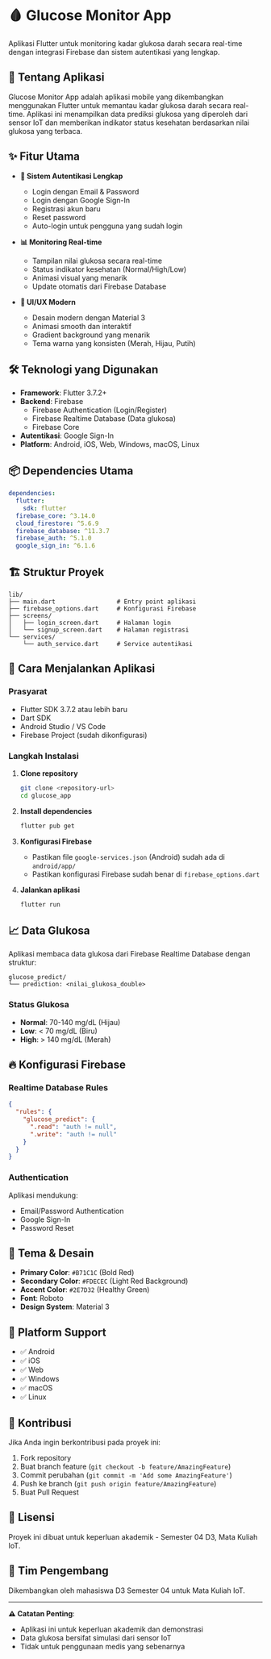 # 🩸 Glucose Monitor App

Aplikasi Flutter untuk monitoring kadar glukosa darah secara real-time dengan integrasi Firebase dan sistem autentikasi yang lengkap.

## 📱 Tentang Aplikasi

Glucose Monitor App adalah aplikasi mobile yang dikembangkan menggunakan Flutter untuk memantau kadar glukosa darah secara real-time. Aplikasi ini menampilkan data prediksi glukosa yang diperoleh dari sensor IoT dan memberikan indikator status kesehatan berdasarkan nilai glukosa yang terbaca.

## ✨ Fitur Utama

- **🔐 Sistem Autentikasi Lengkap**
  - Login dengan Email & Password
  - Login dengan Google Sign-In
  - Registrasi akun baru
  - Reset password
  - Auto-login untuk pengguna yang sudah login

- **📊 Monitoring Real-time**
  - Tampilan nilai glukosa secara real-time
  - Status indikator kesehatan (Normal/High/Low)
  - Animasi visual yang menarik
  - Update otomatis dari Firebase Database

- **🎨 UI/UX Modern**
  - Desain modern dengan Material 3
  - Animasi smooth dan interaktif
  - Gradient background yang menarik
  - Tema warna yang konsisten (Merah, Hijau, Putih)

## 🛠️ Teknologi yang Digunakan

- **Framework**: Flutter 3.7.2+
- **Backend**: Firebase
  - Firebase Authentication (Login/Register)
  - Firebase Realtime Database (Data glukosa)
  - Firebase Core
- **Autentikasi**: Google Sign-In
- **Platform**: Android, iOS, Web, Windows, macOS, Linux

## 📦 Dependencies Utama

```yaml
dependencies:
  flutter:
    sdk: flutter
  firebase_core: ^3.14.0
  cloud_firestore: ^5.6.9
  firebase_database: ^11.3.7
  firebase_auth: ^5.1.0
  google_sign_in: ^6.1.6
```

## 🏗️ Struktur Proyek

```
lib/
├── main.dart                 # Entry point aplikasi
├── firebase_options.dart     # Konfigurasi Firebase
├── screens/
│   ├── login_screen.dart     # Halaman login
│   └── signup_screen.dart    # Halaman registrasi
└── services/
    └── auth_service.dart     # Service autentikasi
```

## 🚀 Cara Menjalankan Aplikasi

### Prasyarat
- Flutter SDK 3.7.2 atau lebih baru
- Dart SDK
- Android Studio / VS Code
- Firebase Project (sudah dikonfigurasi)

### Langkah Instalasi

1. **Clone repository**
   ```bash
   git clone <repository-url>
   cd glucose_app
   ```

2. **Install dependencies**
   ```bash
   flutter pub get
   ```

3. **Konfigurasi Firebase**
   - Pastikan file `google-services.json` (Android) sudah ada di `android/app/`
   - Pastikan konfigurasi Firebase sudah benar di `firebase_options.dart`

4. **Jalankan aplikasi**
   ```bash
   flutter run
   ```

## 📈 Data Glukosa

Aplikasi membaca data glukosa dari Firebase Realtime Database dengan struktur:
```
glucose_predict/
└── prediction: <nilai_glukosa_double>
```

### Status Glukosa
- **Normal**: 70-140 mg/dL (Hijau)
- **Low**: < 70 mg/dL (Biru)
- **High**: > 140 mg/dL (Merah)

## 🔥 Konfigurasi Firebase

### Realtime Database Rules
```json
{
  "rules": {
    "glucose_predict": {
      ".read": "auth != null",
      ".write": "auth != null"
    }
  }
}
```

### Authentication
Aplikasi mendukung:
- Email/Password Authentication
- Google Sign-In
- Password Reset

## 🎨 Tema & Desain

- **Primary Color**: `#B71C1C` (Bold Red)
- **Secondary Color**: `#FDECEC` (Light Red Background)  
- **Accent Color**: `#2E7D32` (Healthy Green)
- **Font**: Roboto
- **Design System**: Material 3

## 📱 Platform Support

- ✅ Android
- ✅ iOS
- ✅ Web
- ✅ Windows
- ✅ macOS  
- ✅ Linux

## 🤝 Kontribusi

Jika Anda ingin berkontribusi pada proyek ini:

1. Fork repository
2. Buat branch feature (`git checkout -b feature/AmazingFeature`)
3. Commit perubahan (`git commit -m 'Add some AmazingFeature'`)
4. Push ke branch (`git push origin feature/AmazingFeature`)
5. Buat Pull Request

## 📄 Lisensi

Proyek ini dibuat untuk keperluan akademik - Semester 04 D3, Mata Kuliah IoT.

## 👥 Tim Pengembang

Dikembangkan oleh mahasiswa D3 Semester 04 untuk Mata Kuliah IoT.

---

**⚠️ Catatan Penting**: 
- Aplikasi ini untuk keperluan akademik dan demonstrasi
- Data glukosa bersifat simulasi dari sensor IoT
- Tidak untuk penggunaan medis yang sebenarnya
